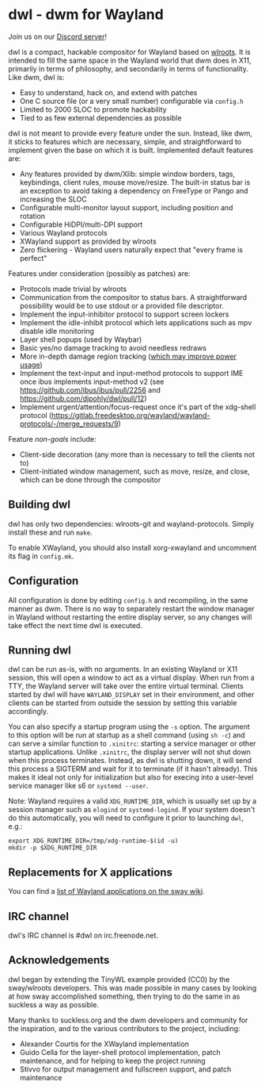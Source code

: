 # dwl - dwm for Wayland

Join us on our [Discord server](https://discord.gg/jJxZnrGPWN)!

dwl is a compact, hackable compositor for Wayland based on [wlroots](https://github.com/swaywm/wlroots). It is intended to fill the same space in the Wayland world that dwm does in X11, primarily in terms of philosophy, and secondarily in terms of functionality. Like dwm, dwl is:

- Easy to understand, hack on, and extend with patches
- One C source file (or a very small number) configurable via `config.h`
- Limited to 2000 SLOC to promote hackability
- Tied to as few external dependencies as possible

dwl is not meant to provide every feature under the sun. Instead, like dwm, it sticks to features which are necessary, simple, and straightforward to implement given the base on which it is built. Implemented default features are:

- Any features provided by dwm/Xlib: simple window borders, tags, keybindings, client rules, mouse move/resize. The built-in status bar is an exception to avoid taking a dependency on FreeType or Pango and increasing the SLOC
- Configurable multi-monitor layout support, including position and rotation
- Configurable HiDPI/multi-DPI support
- Various Wayland protocols
- XWayland support as provided by wlroots
- Zero flickering - Wayland users naturally expect that "every frame is perfect"

Features under consideration (possibly as patches) are:

- Protocols made trivial by wlroots
- Communication from the compositor to status bars.  A straightforward possibility would be to use stdout or a provided file descriptor.
- Implement the input-inhibitor protocol to support screen lockers
- Implement the idle-inhibit protocol which lets applications such as mpv disable idle monitoring
- Layer shell popups (used by Waybar)
- Basic yes/no damage tracking to avoid needless redraws
- More in-depth damage region tracking ([which may improve power usage](https://mozillagfx.wordpress.com/2019/10/22/dramatically-reduced-power-usage-in-firefox-70-on-macos-with-core-animation/))
- Implement the text-input and input-method protocols to support IME once ibus implements input-method v2 (see https://github.com/ibus/ibus/pull/2256 and https://github.com/djpohly/dwl/pull/12)
- Implement urgent/attention/focus-request once it's part of the xdg-shell protocol (https://gitlab.freedesktop.org/wayland/wayland-protocols/-/merge_requests/9)

Feature *non-goals* include:

- Client-side decoration (any more than is necessary to tell the clients not to)
- Client-initiated window management, such as move, resize, and close, which can be done through the compositor

## Building dwl

dwl has only two dependencies: wlroots-git and wayland-protocols. Simply install these and run `make`.

To enable XWayland, you should also install xorg-xwayland and uncomment its flag in `config.mk`.

## Configuration

All configuration is done by editing `config.h` and recompiling, in the same manner as dwm. There is no way to separately restart the window manager in Wayland without restarting the entire display server, so any changes will take effect the next time dwl is executed.

## Running dwl

dwl can be run as-is, with no arguments. In an existing Wayland or X11 session, this will open a window to act as a virtual display. When run from a TTY, the Wayland server will take over the entire virtual terminal. Clients started by dwl will have `WAYLAND_DISPLAY` set in their environment, and other clients can be started from outside the session by setting this variable accordingly.

You can also specify a startup program using the `-s` option. The argument to this option will be run at startup as a shell command (using `sh -c`) and can serve a similar function to `.xinitrc`: starting a service manager or other startup applications. Unlike `.xinitrc`, the display server will not shut down when this process terminates. Instead, as dwl is shutting down, it will send this process a SIGTERM and wait for it to terminate (if it hasn't already). This makes it ideal not only for initialization but also for execing into a user-level service manager like s6 or `systemd --user`.

Note: Wayland requires a valid `XDG_RUNTIME_DIR`, which is usually set up by a session manager such as `elogind` or `systemd-logind`.  If your system doesn't do this automatically, you will need to configure it prior to launching `dwl`, e.g.:

    export XDG_RUNTIME_DIR=/tmp/xdg-runtime-$(id -u)
    mkdir -p $XDG_RUNTIME_DIR

## Replacements for X applications

You can find a [list of Wayland applications on the sway wiki](https://github.com/swaywm/sway/wiki/i3-Migration-Guide).

## IRC channel

dwl's IRC channel is #dwl on irc.freenode.net.

## Acknowledgements

dwl began by extending the TinyWL example provided (CC0) by the sway/wlroots developers. This was made possible in many cases by looking at how sway accomplished something, then trying to do the same in as suckless a way as possible.

Many thanks to suckless.org and the dwm developers and community for the inspiration, and to the various contributors to the project, including:

- Alexander Courtis for the XWayland implementation
- Guido Cella for the layer-shell protocol implementation, patch maintenance, and for helping to keep the project running
- Stivvo for output management and fullscreen support, and patch maintenance
